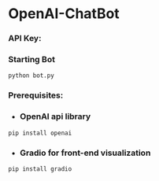 # OpenAI-ChatBot

### API Key: 
### Starting Bot
```python bot.py```

### Prerequisites:
- ### OpenAI api library
```pip install openai```
- ### Gradio for front-end visualization
```pip install gradio```
